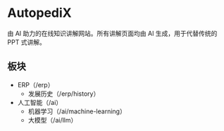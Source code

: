 # AutopediX

由 AI 助力的在线知识讲解网站。所有讲解页面均由 AI 生成，用于代替传统的 PPT 式讲解。

## 板块

- ERP（/erp）
    - 发展历史（/erp/history）
- 人工智能（/ai）
    - 机器学习（/ai/machine-learning）
    - 大模型（/ai/llm）
